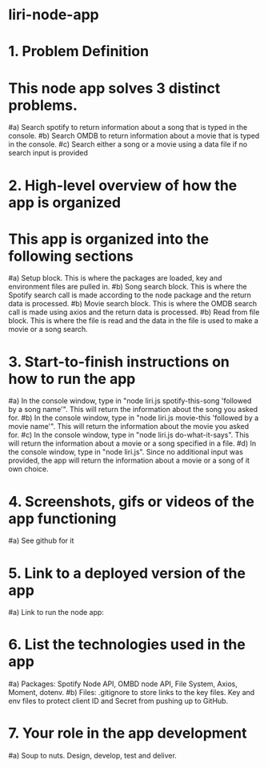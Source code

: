 # liri-node-app
# 1. Problem Definition
   # This node app solves 3 distinct problems. 
   #a) Search spotify to return information about a song that is typed in the console.
   #b) Search OMDB to return information about a movie that is typed in the console.
   #c) Search either a song or a movie using a data file if no search input is provided
# 2. High-level overview of how the app is organized
   # This app is organized into the following sections 
   #a) Setup block. This is where the packages are loaded, key and environment files are pulled in.
   #b) Song search block. This is where the Spotify search call is made according to the node package and the return data is processed.
   #b) Movie search block. This is where the OMDB search call is made using axios and the return data is processed.
   #b) Read from file block. This is where the file is read and the data in the file is used to make a movie or a song search.
# 3. Start-to-finish instructions on how to run the app
   #a) In the console window, type in "node liri.js spotify-this-song 'followed by a song name'". This will return the information about the song you asked for. 
   #b) In the console window, type in "node liri.js movie-this 'followed by a movie name'". This will return the information about the movie you asked for.
   #c) In the console window, type in "node liri.js do-what-it-says". This will return the information about a movie or a song specified in a file. 
   #d) In the console window, type in "node liri.js". Since no additional input was provided, the app will return the information about a movie or a song of it own choice.
# 4. Screenshots, gifs or videos of the app functioning
   #a) See github for it
# 5. Link to a deployed version of the app
   #a) Link to run the node app: 
# 6. List the technologies used in the app
   #a) Packages: Spotify Node API, OMBD node API, File System, Axios, Moment, dotenv.
   #b) Files: .gitignore to store links to the key files. Key and env files to protect client ID and Secret from pushing up to GitHub.
# 7. Your role in the app development
   #a) Soup to nuts. Design, develop, test and deliver.
